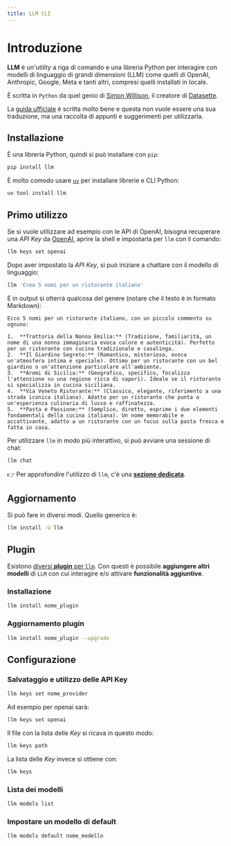 ```yaml
---
title: LLM CLI
---
```


# Introduzione

**LLM** è un'*utility* a riga di comando e una libreria Python per interagire con modelli di linguaggio di grandi dimensioni (LLM) come quelli di OpenAI, Anthropic, Google, Meta e tanti altri, compresi quelli installati in locale.

È scritta in `Python` da quel genio di [Simon Willison](https://simonwillison.net/), il creatore di [Datasette](https://datasette.io/).

La [guida ufficiale](https://llm.datasette.io/en/stable/) è scritta molto bene e questa non vuole essere una sua traduzione, ma una raccolta di appunti e suggerimenti per utilizzarla.

## Installazione

È una libreria Python, quindi si può installare con `pip`:

```bash
pip install llm
```

È molto comodo usare [`uv`](https://github.com/astral-sh/uv) per installare librerie e CLI Python:

```bash
uv tool install llm
```

## Primo utilizzo

Se si vuole utilizzare ad esempio con le API di OpenAI, bisogna recuperare una *API Key* da [OpenAI](https://platform.openai.com/api-keys), aprire la shell e impostarla per `llm` con il comando:

```bash
llm keys set openai
```

Dopo aver impostato la *API Key*, si può iniziare a chattare con il modello di linguaggio:

```bash
llm 'Crea 5 nomi per un ristorante italiano'
```

E in output si otterrà qualcosa del genere (notare che il testo è in formato Markdown):

```text {.wordwrap-code }}
Ecco 5 nomi per un ristorante italiano, con un piccolo commento su ognuno:

1.  **Trattoria della Nonna Emilia:** (Tradizione, familiarità, un nome di una nonna immaginaria evoca calore e autenticità). Perfetto per un ristorante con cucina tradizionale e casalinga.
2.  **Il Giardino Segreto:** (Romantico, misterioso, evoca un'atmosfera intima e speciale). Ottimo per un ristorante con un bel giardino o un'attenzione particolare all'ambiente.
3.  **Aromi di Sicilia:** (Geografico, specifico, focalizza l'attenzione su una regione ricca di sapori). Ideale se il ristorante si specializza in cucina siciliana.
4.  **Via Veneto Ristorante:** (Classico, elegante, riferimento a una strada iconica italiana). Adatto per un ristorante che punta a un'esperienza culinaria di lusso e raffinatezza.
5.  **Pasta e Passione:** (Semplice, diretto, esprime i due elementi fondamentali della cucina italiana). Un nome memorabile e accattivante, adatto a un ristorante con un focus sulla pasta fresca e fatta in casa.
```

Per utilizzare `llm` in modo più interattivo, si può avviare una sessione di chat:

```bash
llm chat
```

👉 Per approfondire l'utilizzo di `llm`, c'è una [**sezione dedicata**](utilizzo.md).


## Aggiornamento

Si può fare in diversi modi. Quello generico è:

```bash
llm install -U llm
```


## Plugin

Esistono [diversi **plugin** per `llm`](https://llm.datasette.io/en/stable/plugins/index.html#plugins). Con questi è possibile **aggiungere altri modelli** di `LLM` con cui interagire e/o attivare **funzionalità aggiuntive**.

### Installazione

```bash
llm install nome_plugin
```

### Aggiornamento plugin

```bash
llm install nome_plugin --upgrade
```

## Configurazione

### Salvataggio e utilizzo delle API Key

```bash
llm keys set nome_provider
```

Ad esempio per openai sarà:

```bash
llm keys set openai
```

Il file con la lista delle *Key* si ricava in questo modo:

```bash
llm keys path
```

La lista delle *Key* invece si ottiene con:

```bash
llm keys
```

### Lista dei modelli

```bash
llm models list
```

### Impostare un modello di default

```bash
llm models default nome_modello
```
